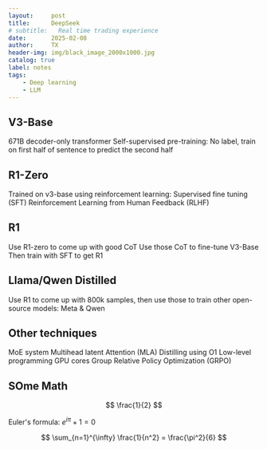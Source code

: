 ```yaml
---
layout:     post
title:      DeepSeek
# subtitle:   Real time trading experience
date:       2025-02-08
author:     TX
header-img: img/black_image_2000x1000.jpg
catalog: true
label: notes
tags:
    - Deep learning
    - LLM
---
```



## V3-Base
671B decoder-only transformer
Self-supervised pre-training:
No label, train on first half of sentence to predict the second half

## R1-Zero

Trained on v3-base using reinforcement learning:
Supervised fine tuning (SFT)
Reinforcement Learning from Human Feedback (RLHF)

## R1

Use R1-zero to come up with good CoT
Use those CoT to fine-tune V3-Base
Then train with SFT to get R1

## Llama/Qwen Distilled

Use R1 to come up with 800k samples, then use those
to train other open-source models: Meta & Qwen

## Other techniques

MoE system
Multihead latent Attention (MLA)
Distilling using O1
Low-level programming GPU cores
Group Relative Policy Optimization (GRPO)

## SOme Math
$$
\frac{1}{2}
$$

Euler's formula: $e^{i\pi} + 1 = 0$

$$
\sum_{n=1}^{\infty} \frac{1}{n^2} = \frac{\pi^2}{6}
$$
